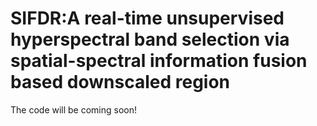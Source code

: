 # SIFDR:A real-time unsupervised hyperspectral band selection via spatial-spectral information fusion based downscaled region
The code will be coming soon!
